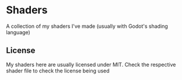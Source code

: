 # Shaders
A collection of my shaders I've made (usually with Godot's shading language)

## License
My shaders here are usually licensed under MIT. Check the respective shader file to check the license being used